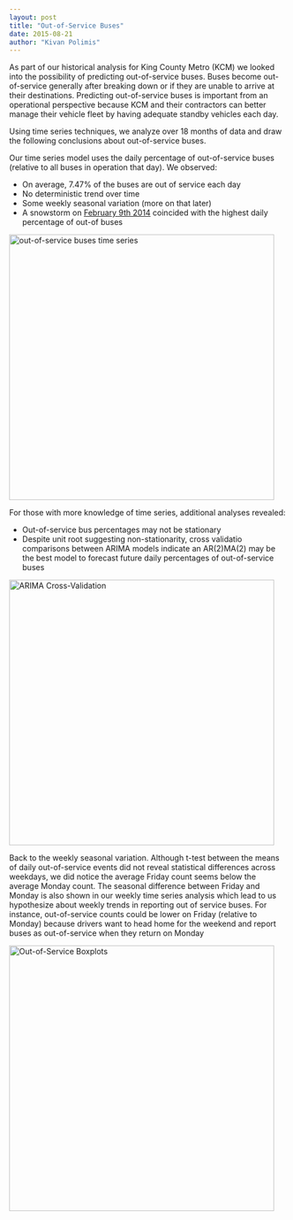 ```yaml
---
layout: post
title: "Out-of-Service Buses"
date: 2015-08-21
author: "Kivan Polimis" 
---
```


As part of our historical analysis for King County Metro (KCM) we looked into the possibility of predicting out-of-service buses. Buses become out-of-service generally after breaking down or if they are unable to arrive at their destinations. Predicting out-of-service buses is important from an operational perspective because KCM and their contractors can better manage their vehicle fleet by having adequate standby vehicles each day. 

Using time series techniques, we analyze over 18 months of data and draw the following conclusions about out-of-service buses.

<!--more-->

Our time series model uses the daily percentage of out-of-service buses (relative to all buses in operation that day). We observed:
 * On average, 7.47% of the buses are out of service each day
 * No deterministic trend over time
 * Some weekly seasonal variation (more on that later)
 * A snowstorm on [February 9th 2014](http://www.seattleweatherblog.com/snow/winter-wonderland-seattle-sees-biggest-february-snowfall-in-13-years/) coincided with the highest daily percentage of out-of buses

<img src="/blog/images/Plot - Out-of-Service Time Series.png" alt = "out-of-service buses time series" style="width:480px;">


For those with more knowledge of time series, additional analyses revealed:
 * Out-of-service bus percentages may not be stationary
 * Despite unit root suggesting non-stationarity, 
   cross validatio comparisons between ARIMA models indicate
   an AR(2)MA(2) may be the best model to forecast future daily percentages
   of out-of-service buses
 
<img src="/blog/images/Plot - ARIMA Cross-Validation.png" alt = "ARIMA Cross-Validation" style="width:480px;">


Back to the weekly seasonal variation. Although t-test between the means of daily out-of-service events did not reveal statistical differences across weekdays, we did notice the average Friday count seems below the average Monday count. The seasonal difference between Friday and Monday is also shown in our weekly time series analysis which lead to us hypothesize about weekly trends in reporting out of service buses. For instance, out-of-service counts could be lower on Friday (relative to Monday) because drivers want to head home for the weekend and report buses as out-of-service when they return on Monday  

<img src="/blog/images/Plot - Out-of-Service Boxplots by Day of the Week.png" alt = "Out-of-Service Boxplots" style="width:480px;">
 
